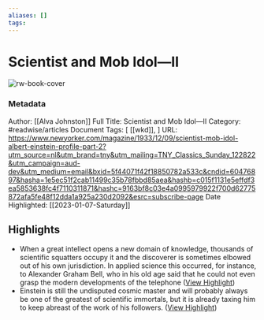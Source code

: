 ```yaml
---
aliases: []
tags:
---
```

# Scientist and Mob Idol—II

![rw-book-cover](https://media.newyorker.com/photos/5909286a6552fa0be682ac3d/16:9/w_1280,c_limit/331209_ra2.jpg)
### Metadata
Author: [[Alva Johnston]]
Full Title: Scientist and Mob Idol—II
Category: #readwise/articles
Document Tags: [ [[wkd]], ]
URL: https://www.newyorker.com/magazine/1933/12/09/scientist-mob-idol-albert-einstein-profile-part-2?utm_source=nl&utm_brand=tny&utm_mailing=TNY_Classics_Sunday_122822&utm_campaign=aud-dev&utm_medium=email&bxid=5f44071f42f18850782a533c&cndid=60476897&hasha=1e5ec51f2cab11499c35b78fbbd85aea&hashb=c015f1131e5effdf3ea5853638fc4f7110311871&hashc=9163bf8c03e4a0995979922f700d62775872afa5fe48f12dda1a925a230d2092&esrc=subscribe-page
Date Highlighted: [[2023-01-07-Saturday]]

## Highlights
- When a great intellect opens a new domain of knowledge, thousands of scientific squatters occupy it and the discoverer is sometimes elbowed out of his own jurisdiction. In applied science this occurred, for instance, to Alexander Graham Bell, who in his old age said that he could not even grasp the modern developments of the telephone ([View Highlight](https://read.readwise.io/read/01gp6njhe548k0h1zxmzj3hk5h))
- Einstein is still the undisputed cosmic master and will probably always be one of the greatest of scientific immortals, but it is already taxing him to keep abreast of the work of his followers. ([View Highlight](https://read.readwise.io/read/01gp6nk30racgtcjjbn71jxb33))

